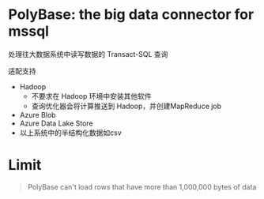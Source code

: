 # PolyBase: the big data connector for mssql
处理往大数据系统中读写数据的 Transact-SQL 查询

适配支持
- Hadoop
  - 不要求在 Hadoop 环境中安装其他软件
  - 查询优化器会将计算推送到 Hadoop，并创建MapReduce job
- Azure Blob
- Azure Data Lake Store
- 以上系统中的半结构化数据如csv

# Limit
> PolyBase can't load rows that have more than 1,000,000 bytes of data
